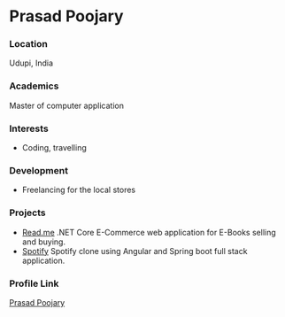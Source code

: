# Prasad Poojary

### Location

Udupi, India

### Academics

Master of computer application

### Interests

- Coding, travelling

### Development

- Freelancing for the local stores

### Projects

- [Read.me](https://github.com/Prasadpoojary/Read.me) .NET Core E-Commerce web application for E-Books selling and buying.
- [Spotify](https://github.com/Prasadpoojary/Spotify) Spotify clone using Angular and Spring boot full stack application.

### Profile Link

[Prasad Poojary](https://github.com/Prasadpoojary)